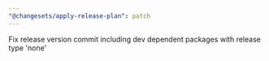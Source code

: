 ```yaml
---
"@changesets/apply-release-plan": patch
---
```


Fix release version commit including dev dependent packages with release type 'none'
